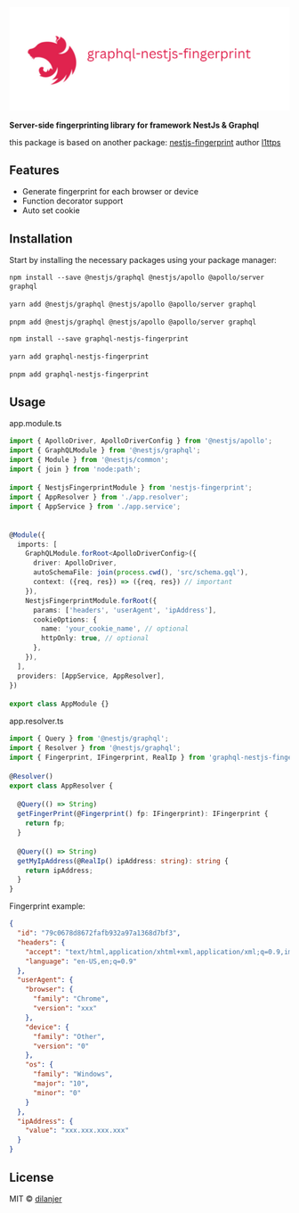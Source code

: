 <p align="center">
    <img src="https://github.com/dilanjer/graphql-nestjs-fingerprint/blob/main/docs/baner.png?raw=true" alt="Nestjs Fingerprint"/>
</p>


**Server-side fingerprinting library for framework NestJs & Graphql**

this package is based on another package:
[nestjs-fingerprint](https://www.npmjs.com/package/nestjs-fingerprint) author [l1ttps](https://github.com/l1ttps)

## Features
- Generate fingerprint for each browser or device
- Function decorator support
- Auto set cookie



## Installation

Start by installing the necessary packages using your package manager:

```
npm install --save @nestjs/graphql @nestjs/apollo @apollo/server graphql

yarn add @nestjs/graphql @nestjs/apollo @apollo/server graphql

pnpm add @nestjs/graphql @nestjs/apollo @apollo/server graphql
```

``` 
npm install --save graphql-nestjs-fingerprint

yarn add graphql-nestjs-fingerprint

pnpm add graphql-nestjs-fingerprint

```



## Usage
app.module.ts
```typescript
import { ApolloDriver, ApolloDriverConfig } from '@nestjs/apollo';
import { GraphQLModule } from '@nestjs/graphql';
import { Module } from '@nestjs/common';
import { join } from 'node:path';

import { NestjsFingerprintModule } from 'nestjs-fingerprint';
import { AppResolver } from './app.resolver';
import { AppService } from './app.service';


@Module({
  imports: [
    GraphQLModule.forRoot<ApolloDriverConfig>({
      driver: ApolloDriver,
      autoSchemaFile: join(process.cwd(), 'src/schema.gql'),
      context: ({req, res}) => ({req, res}) // important
    }),
    NestjsFingerprintModule.forRoot({
      params: ['headers', 'userAgent', 'ipAddress'],
      cookieOptions: {
        name: 'your_cookie_name', // optional
        httpOnly: true, // optional
      },
    }),
  ],
  providers: [AppService, AppResolver],
})

export class AppModule {}
```

app.resolver.ts
```typescript
import { Query } from '@nestjs/graphql';
import { Resolver } from '@nestjs/graphql';
import { Fingerprint, IFingerprint, RealIp } from 'graphql-nestjs-fingerprint';

@Resolver()
export class AppResolver {

  @Query(() => String)
  getFingerPrint(@Fingerprint() fp: IFingerprint): IFingerprint {
    return fp;
  }

  @Query(() => String)
  getMyIpAddress(@RealIp() ipAddress: string): string {
    return ipAddress;
  }
}

```

Fingerprint example: 
```json
{
  "id": "79c0678d8672fafb932a97a1368d7bf3",
  "headers": {
    "accept": "text/html,application/xhtml+xml,application/xml;q=0.9,image/avif,image/webp,image/apng,*/*;q=0.8,application/signed-exchange;v=b3;q=0.7",
    "language": "en-US,en;q=0.9"
  },
  "userAgent": {
    "browser": {
      "family": "Chrome",
      "version": "xxx"
    },
    "device": {
      "family": "Other",
      "version": "0"
    },
    "os": {
      "family": "Windows",
      "major": "10",
      "minor": "0"
    }
  },
  "ipAddress": {
    "value": "xxx.xxx.xxx.xxx"
  }
}
```

  
## License

MIT © [dilanjer](https://github.com/Dilanjer)
